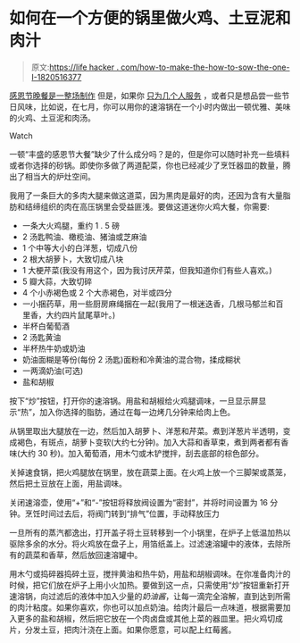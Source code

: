 # 如何在一个方便的锅里做火鸡、土豆泥和肉汁

> 原文:[https://life hacker . com/how-to-make-the-how-to-sow-the-one-I-1820516377](https://lifehacker.com/how-to-make-turkey-mashed-potatoes-and-gravy-in-one-i-1820516377)

[感恩节晚餐是一整场制作](https://skillet.lifehacker.com/your-complete-timeline-for-getting-thanksgiving-dinner-1820414610) 但是，如果你 [只为几个人服务](https://lifehacker.com/how-to-make-thanksgiving-dinner-for-a-very-small-crowd-1820310548) ，或者只是想品尝一些节日风味，比如说，在七月，你可以用你的速溶锅在一个小时内做出一顿优雅、美味的火鸡、土豆泥和肉汤。

Watch

一顿“丰盛的感恩节大餐”缺少了什么成分吗？是的，但是你可以随时补充一些填料或者你选择的砂锅。即使你多做了两道配菜，你也已经减少了烹饪器皿的数量，腾出了相当大的炉灶空间。

我用了一条巨大的多肉大腿来做这道菜，因为黑肉是最好的肉，还因为含有大量脂肪和结缔组织的肉在高压锅里会受益匪浅。要做这道迷你火鸡大餐，你需要:

*   一条大火鸡腿，重约 1 . 5 磅
*   2 汤匙鸭油、橄榄油、猪油或芝麻油
*   1 个中等大小的白洋葱，切成八份
*   2 根大胡萝卜，大致切成八块
*   1 大梗芹菜(我没有用这个，因为我讨厌芹菜，但我知道你们有些人喜欢。)
*   5 瓣大蒜，大致切碎
*   4 个小赤褐色或 2 个大赤褐色，对半或四分
*   一小捆药草，用一些厨房麻绳捆在一起(我用了一根迷迭香，几根马郁兰和百里香，大约四片鼠尾草叶。)
*   半杯白葡萄酒
*   2 汤匙黄油
*   半杯热牛奶或奶油
*   奶油面糊是等份(每份 2 汤匙)面粉和冷黄油的混合物，揉成糊状
*   一两滴奶油(可选)
*   盐和胡椒

按下“炒”按钮，打开你的速溶锅。用盐和胡椒给火鸡腿调味，一旦显示屏显示“热”，加入你选择的脂肪，通过在每一边烤几分钟来给肉上色。

从锅里取出大腿放在一边，然后加入胡萝卜、洋葱和芹菜。煮到洋葱片半透明，变成褐色，有斑点，胡萝卜变软(大约七分钟)。加入大蒜和香草束，煮到两者都有香味(大约 30 秒)。加入葡萄酒，用木勺或木铲搅拌，刮去底部的棕色部分。

关掉速食锅，把火鸡腿放在锅里，放在蔬菜上面。在火鸡上放一个三脚架或蒸笼，然后把土豆放在上面，用盐调味。

关闭速溶壶，使用“+”和“-”按钮将释放阀设置为“密封”，并将时间设置为 16 分钟。烹饪时间过去后，将阀门转到“排气”位置，手动释放压力

一旦所有的蒸汽都逸出，打开盖子将土豆转移到一个小锅里，在炉子上低温加热以驱除多余的水分。将火鸡放在盘子上，用箔纸盖上。过滤速溶罐中的液体，去除所有的蔬菜和香草，然后放回速溶罐中。

用木勺或捣碎器捣碎土豆，搅拌黄油和热牛奶，用盐和胡椒调味。在你准备肉汁的时候，把它们放在炉子上用小火加热。要做到这一点，只需使用“炒”按钮重新打开速溶锅，向过滤后的液体中加入少量的*奶油酱*，让每一滴完全溶解，直到达到所需的肉汁粘度。如果你喜欢，你也可以加点奶油。给肉汁最后一点味道，根据需要加入更多的盐和胡椒，然后把它放在一个肉卤盘或其他上菜的器皿里。把火鸡切成片，分发土豆，把肉汁浇在上面。如果你愿意，可以配上红莓酱。